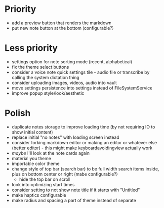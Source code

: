 # Priority
- add a preview button that renders the markdown
- put new note button at the bottom (configurable?)

# Less priority
- settings option for note sorting mode (recent, alphabetical)
- fix the theme select buttons
- consider a voice note quick settings tile - audio file or transcribe by calling the system dictation thing
- consider uploading images, videos, audio into vault
- move settings persistence into settings instead of FileSystemService
- improve popup style/look/aesthetic

# Polish
- duplicate notes storage to improve loading time (by not requiring IO to show initial content)
- replace initial "no notes" with loading screen instead
- consider forking markdown editor or making an editor or whatever else (better editor) - this might make keyboardavoidingview actually work
- *maybe* I'll look at the note cards again
- material you theme
- importable color theme
- change style of top bar (search bar) to be full width search items inside, plus on bottom center or right (mabe configurable?)
    - hide the top bar on scroll
- look into optimizing start times
- consider setting to not show note title if it starts with "Untitled"
- make haptics configurable
- make radius and spacing a part of theme instead of separate
